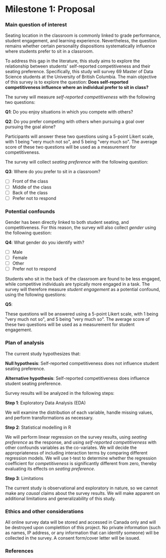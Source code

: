 # Milestone 1: Proposal

### Main question of interest

Seating location in the classroom is commonly linked to grade performance, student engagement, and learning experience. Nevertheless, the question remains whether certain personality dispositions systematically influence where students prefer to sit in a classroom.

To address this gap in the literature, this study aims to explore the relationship between students' self-reported competitiveness and their seating preference. Specifically, this study will survey 69 Master of Data Science students at the University of British Columbia. The main objective of this survey is to explore the question: **Does self-reported competitiveness influence where an individual prefer to sit in class?**

The survey will measure _self-reported competitiveness_ with the following two questions:

**Q1**: Do you enjoy situations in which you compete with others?

**Q2**: Do you prefer competing with others when pursuing a goal over pursuing the goal alone?

Participants will answer these two questions using a 5-point Likert scale, with 1 being "very much not so", and 5 being "very much so". The average score of these two questions will be used as a measurement for competitiveness.

The survey will collect _seating preference_ with the following question:

**Q3**: Where do you prefer to sit in a classroom?

- [ ] Front of the class
- [ ] Middle of the class
- [ ] Back of the class
- [ ] Prefer not to respond

### Potential confounds

Gender has been directly linked to both student seating, and competitiveness. For this reason, the survey will also collect _gender_ using the following question: 

**Q4**: What gender do you identify with?

- [ ] Male
- [ ] Female
- [ ] Other
- [ ] Prefer not to respond

Students who sit in the back of the classroom are found to be less engaged, while competitive individuals are typically more engaged in a task. The survey will therefore measure _student engagement_ as a potential confound, using the following questions:

**Q5**: 

These questions will be answered using a 5-point Likert scale, with 1 being "very much not so", and 5 being "very much so". The average score of these two questions will be used as a measurement for student engagement.

### Plan of analysis

The current study hypothesizes that:

**Null hypothesis**: Self-reported competitiveness does not influence student seating preference.

**Alternative hypothesis**: Self-reported competitiveness does influence student seating preference.

Survey results will be analyzed in the following steps:

**Step 1**:  Exploratory Data Analysis (EDA)

We will examine the distribution of each variable, handle missing values, and perform transformations as necessary.
	
**Step 2**:  Statistical modelling in R

We will perform linear regression on the survey results, using _seating preference_ as the response, and using _self-reported competitiveness_ with other confounds variables as the co-variates. We will decide the appropriateness of including interaction terms by comparing different regression models. We will use t-test to determine whether the regression coefficient for _competitiveness_ is significantly different from zero, thereby evaluating its effects on _seating preference_.

**Step 3**: Limitations

The current study is observational and exploratory in nature, so we cannot make any _causal_ claims about the survey results. We will make apparent on additional limitations and generalizability of this study.

### Ethics and other considerations

All online survey data will be stored and accessed in Canada only and will be destroyed upon completition of this project. 
No private information (such as names, IP address, or any information that can identify someone) will be collected in the survey. 
A consent form/cover letter will be issued.

### References

